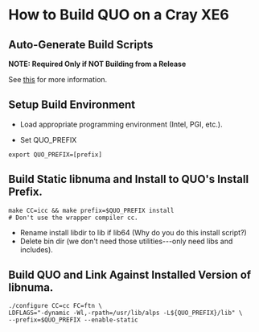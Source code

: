 How to Build QUO on a Cray XE6
==============================

## Auto-Generate Build Scripts
**NOTE: Required Only if NOT Building from a Release**

See [this](docs/builds/typical.md) for more information.

## Setup Build Environment

* Load appropriate programming environment (Intel, PGI, etc.).

* Set QUO_PREFIX
```
export QUO_PREFIX=[prefix]
```

## Build Static libnuma and Install to QUO's Install Prefix.

```
make CC=icc && make prefix=$QUO_PREFIX install
# Don't use the wrapper compiler cc.
```

* Rename install libdir to lib if lib64 (Why do you do this install script?)
* Delete bin dir (we don't need those utilities---only need libs and includes).

## Build QUO and Link Against Installed Version of libnuma.

```
./configure CC=cc FC=ftn \
LDFLAGS="-dynamic -Wl,-rpath=/usr/lib/alps -L${QUO_PREFIX}/lib" \
--prefix=$QUO_PREFIX --enable-static
```
